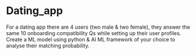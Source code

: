 # Dating_app
For a dating app there are 4 users (two male &amp; two female), they answer the same 10 onboarding compatibility Qs while setting up their user profiles. Create a ML model using python &amp; AI ML framework of your choice to analyse their matching probability.
